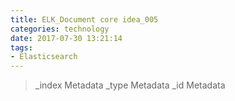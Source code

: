 ```yaml
---
title: ELK_Document core idea_005
categories: technology
date: 2017-07-30 13:21:14
tags:
- Elasticsearch
---
```

> _index Metadata
> _type Metadata
> _id Metadata

<!--more-->

###
